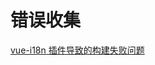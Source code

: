 # 错误收集
<p id="2w2YhRz9c3gknmhCzMvnGw">

[vue-i18n 插件导致的构建失败问题](./vue-i18n%20%E6%8F%92%E4%BB%B6%E5%AF%BC%E8%87%B4%E7%9A%84%E6%9E%84%E5%BB%BA%E5%A4%B1%E8%B4%A5%E9%97%AE%E9%A2%98/index.md)

</p>
